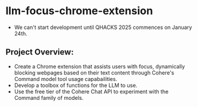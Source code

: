 # llm-focus-chrome-extension
- We can't start development until QHACKS 2025 commences on January 24th.

## Project Overview:
- Create a Chrome extension that assists users with focus, dynamically blocking webpages based on their text content through Cohere's Command model tool usage capabailities.
- Develop a toolbox of functions for the LLM to use.
- Use the free tier of the Cohere Chat API to experiment with the Command family of models.
